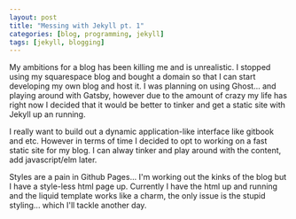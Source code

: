 ```yaml
---
layout: post
title: "Messing with Jekyll pt. 1"
categories: [blog, programming, jekyll]
tags: [jekyll, blogging]
---
```


My ambitions for a blog has been killing me and is unrealistic. I stopped using my squarespace blog and bought a domain so that I can start developing my own blog and host it. I was planning on using Ghost... and playing around with Gatsby,  however due to the amount of crazy my life has right now I decided that it would be better to tinker and get a static site with Jekyll up an running.

I really want to build out a dynamic application-like interface like gitbook and etc.
However in terms of time I decided to opt to working on a fast static site for my blog.
I can alway tinker and play around with the content, add javascript/elm later.

Styles are a pain in Github Pages... I'm working out the kinks of the blog but I have a style-less html page up.
Currently I have the html up and running and the liquid template works like a charm, the only issue is the stupid styling... which I'll tackle another day.